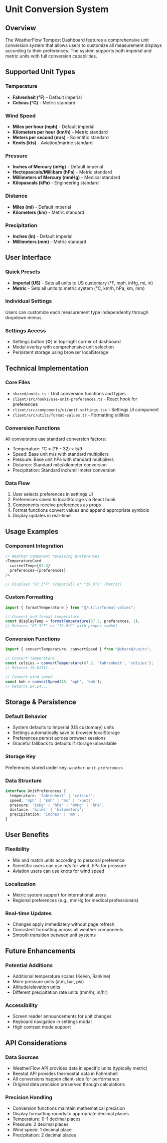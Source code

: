 # Unit Conversion System

## Overview
The WeatherFlow Tempest Dashboard features a comprehensive unit conversion system that allows users to customize all measurement displays according to their preferences. The system supports both imperial and metric units with full conversion capabilities.

## Supported Unit Types

### Temperature
- **Fahrenheit (°F)** - Default imperial
- **Celsius (°C)** - Metric standard

### Wind Speed
- **Miles per hour (mph)** - Default imperial
- **Kilometers per hour (km/h)** - Metric standard
- **Meters per second (m/s)** - Scientific standard
- **Knots (kts)** - Aviation/marine standard

### Pressure
- **Inches of Mercury (inHg)** - Default imperial
- **Hectopascals/Millibars (hPa)** - Metric standard
- **Millimeters of Mercury (mmHg)** - Medical standard
- **Kilopascals (kPa)** - Engineering standard

### Distance
- **Miles (mi)** - Default imperial
- **Kilometers (km)** - Metric standard

### Precipitation
- **Inches (in)** - Default imperial
- **Millimeters (mm)** - Metric standard

## User Interface

### Quick Presets
- **Imperial (US)** - Sets all units to US customary (°F, mph, inHg, mi, in)
- **Metric** - Sets all units to metric system (°C, km/h, hPa, km, mm)

### Individual Settings
Users can customize each measurement type independently through dropdown menus.

### Settings Access
- Settings button (⚙️) in top-right corner of dashboard
- Modal overlay with comprehensive unit selection
- Persistent storage using browser localStorage

## Technical Implementation

### Core Files
- `shared/units.ts` - Unit conversion functions and types
- `client/src/hooks/use-unit-preferences.ts` - React hook for preferences
- `client/src/components/ui/unit-settings.tsx` - Settings UI component
- `client/src/utils/format-values.ts` - Formatting utilities

### Conversion Functions
All conversions use standard conversion factors:
- Temperature: °C = (°F - 32) × 5/9
- Speed: Base unit m/s with standard multipliers
- Pressure: Base unit hPa with standard multipliers
- Distance: Standard mile/kilometer conversion
- Precipitation: Standard inch/millimeter conversion

### Data Flow
1. User selects preferences in settings UI
2. Preferences saved to localStorage via React hook
3. Components receive preferences as props
4. Format functions convert values and append appropriate symbols
5. Display updates in real-time

## Usage Examples

### Component Integration
```typescript
// Weather component receiving preferences
<TemperatureCard 
  currentTemp={67.3}
  preferences={preferences}
/>

// Displays "67.3°F" (Imperial) or "19.6°C" (Metric)
```

### Custom Formatting
```typescript
import { formatTemperature } from "@/utils/format-values";

// Convert and format temperature
const displayTemp = formatTemperature(67.3, preferences, 1);
// Returns "67.3°F" or "19.6°C" with proper symbol
```

### Conversion Functions
```typescript
import { convertTemperature, convertSpeed } from "@shared/units";

// Convert temperature
const celsius = convertTemperature(67.3, 'fahrenheit', 'celsius');
// Returns 19.61111...

// Convert wind speed
const kmh = convertSpeed(15, 'mph', 'kmh');
// Returns 24.14...
```

## Storage & Persistence

### Default Behavior
- System defaults to Imperial (US customary) units
- Settings automatically save to browser localStorage
- Preferences persist across browser sessions
- Graceful fallback to defaults if storage unavailable

### Storage Key
Preferences stored under key: `weather-unit-preferences`

### Data Structure
```typescript
interface UnitPreferences {
  temperature: 'fahrenheit' | 'celsius';
  speed: 'mph' | 'kmh' | 'ms' | 'knots';
  pressure: 'inHg' | 'hPa' | 'mmHg' | 'kPa';
  distance: 'miles' | 'kilometers';
  precipitation: 'inches' | 'mm';
}
```

## User Benefits

### Flexibility
- Mix and match units according to personal preference
- Scientific users can use m/s for wind, hPa for pressure
- Aviation users can use knots for wind speed

### Localization
- Metric system support for international users
- Regional preferences (e.g., mmHg for medical professionals)

### Real-time Updates
- Changes apply immediately without page refresh
- Consistent formatting across all weather components
- Smooth transition between unit systems

## Future Enhancements

### Potential Additions
- Additional temperature scales (Kelvin, Rankine)
- More pressure units (atm, bar, psi)
- Altitude/elevation units
- Different precipitation rate units (mm/hr, in/hr)

### Accessibility
- Screen reader announcements for unit changes
- Keyboard navigation in settings modal
- High contrast mode support

## API Considerations

### Data Sources
- WeatherFlow API provides data in specific units (typically metric)
- Beestat API provides thermostat data in Fahrenheit
- All conversions happen client-side for performance
- Original data precision preserved through calculations

### Precision Handling
- Conversion functions maintain mathematical precision
- Display formatting rounds to appropriate decimal places
- Temperature: 0-1 decimal places
- Pressure: 2 decimal places
- Wind speed: 1 decimal place
- Precipitation: 2 decimal places